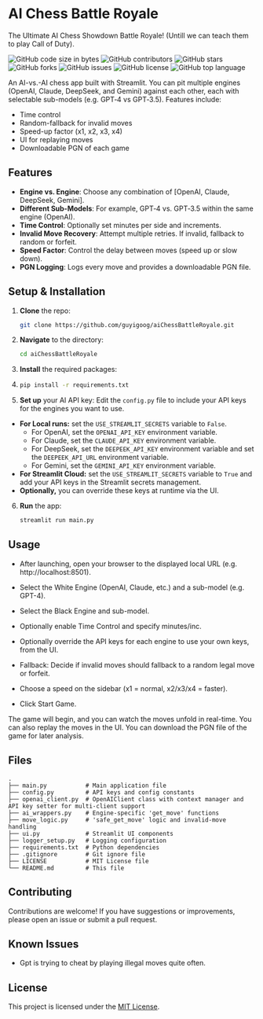 # AI Chess Battle Royale

The Ultimate AI Chess Showdown Battle Royale! (Untill we can teach them to play Call of Duty).

![GitHub code size in bytes](https://img.shields.io/github/languages/code-size/guyigoog/aiChessBattleRoyale)
![GitHub contributors](https://img.shields.io/github/contributors/guyigoog/aiChessBattleRoyale)
![GitHub stars](https://img.shields.io/github/stars/guyigoog/aiChessBattleRoyale?style=social)
![GitHub forks](https://img.shields.io/github/forks/guyigoog/aiChessBattleRoyale?style=social)
![GitHub issues](https://img.shields.io/github/issues/guyigoog/aiChessBattleRoyale)
![GitHub license](https://img.shields.io/github/license/guyigoog/aiChessBattleRoyale)
![GitHub top language](https://img.shields.io/github/languages/top/guyigoog/aiChessBattleRoyale)

An AI-vs.-AI chess app built with Streamlit. 
You can pit multiple engines (OpenAI, Claude, DeepSeek, and Gemini) against each other, 
each with selectable sub-models (e.g. GPT‑4 vs GPT‑3.5). Features include:
- Time control
- Random-fallback for invalid moves
- Speed-up factor (x1, x2, x3, x4)
- UI for replaying moves
- Downloadable PGN of each game

## Features

- **Engine vs. Engine**: Choose any combination of [OpenAI, Claude, DeepSeek, Gemini].
- **Different Sub-Models**: For example, GPT‑4 vs. GPT‑3.5 within the same engine (OpenAI).
- **Time Control**: Optionally set minutes per side and increments.
- **Invalid Move Recovery**: Attempt multiple retries. If invalid, fallback to random or forfeit.
- **Speed Factor**: Control the delay between moves (speed up or slow down).
- **PGN Logging**: Logs every move and provides a downloadable PGN file.

## Setup & Installation

1. **Clone** the repo:
   ```bash
   git clone https://github.com/guyigoog/aiChessBattleRoyale.git
   ```
2. **Navigate** to the directory:
   ```bash
   cd aiChessBattleRoyale
    ```
3. **Install** the required packages:
4. ```bash
   pip install -r requirements.txt
   ```
5. **Set up** your AI API key:
Edit the `config.py` file to include your API keys for the engines you want to use.
- **For Local runs:** set the `USE_STREAMLIT_SECRETS` variable to `False`.
  - For OpenAI, set the `OPENAI_API_KEY` environment variable.
  - For Claude, set the `CLAUDE_API_KEY` environment variable.
  - For DeepSeek, set the `DEEPEEK_API_KEY` environment variable and set the `DEEPEEK_API_URL` environment variable.
  - For Gemini, set the `GEMINI_API_KEY` environment variable.
- **For Streamlit Cloud:** set the `USE_STREAMLIT_SECRETS` variable to `True` and add your API keys in the Streamlit secrets management.
- **Optionally,** you can override these keys at runtime via the UI.
6. **Run** the app:
   ```bash
   streamlit run main.py
   ```

## Usage

- After launching, open your browser to the displayed local URL (e.g. http://localhost:8501).

- Select the White Engine (OpenAI, Claude, etc.) and a sub-model (e.g. GPT-4).

- Select the Black Engine and sub-model.

- Optionally enable Time Control and specify minutes/inc.

- Optionally override the API keys for each engine to use your own keys, from the UI.

- Fallback: Decide if invalid moves should fallback to a random legal move or forfeit.

- Choose a speed on the sidebar (x1 = normal, x2/x3/x4 = faster).

- Click Start Game.

The game will begin, and you can watch the moves unfold in real-time.
You can also replay the moves in the UI.
You can download the PGN file of the game for later analysis.

## Files
``` plaintext
.
├── main.py           # Main application file
├── config.py         # API keys and config constants
├── openai_client.py  # OpenAIClient class with context manager and API key setter for multi-client support
├── ai_wrappers.py    # Engine-specific 'get_move' functions
├── move_logic.py     # 'safe_get_move' logic and invalid-move handling
├── ui.py             # Streamlit UI components
├── logger_setup.py   # Logging configuration
├── requirements.txt  # Python dependencies
├── .gitignore        # Git ignore file
├── LICENSE           # MIT License file
└── README.md         # This file
```

## Contributing
Contributions are welcome! If you have suggestions or improvements, please open an issue or submit a pull request.

## Known Issues
- Gpt is trying to cheat by playing illegal moves quite often.

## License
This project is licensed under the [MIT License](LICENSE).